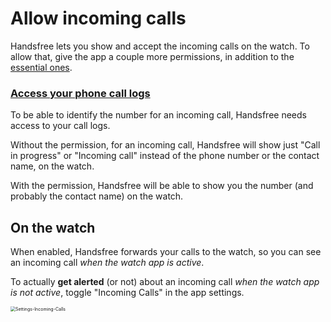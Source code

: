 # Allow incoming calls

Handsfree lets you show and accept the incoming calls on the watch. To allow that, give the app a couple more permissions, in addition to the [essential ones](link://onboarding_essentials).

### [Access your phone call logs](permissions://?manifest=android.permission.READ_CALL_LOG)

To be able to identify the number for an incoming call, Handsfree needs access to your call logs.

Without the permission, for an incoming call, Handsfree will show just "Call in progress" or "Incoming call" instead of the phone number or the contact name, on the watch.

With the permission, Handsfree will be able to show you the number (and probably the contact name) on the watch.

## On the watch

When enabled, Handsfree forwards your calls to the watch, so you can see an incoming call *when the watch app is active*.

To actually **get alerted** (or not) about an incoming call *when the watch app is not active*, toggle "Incoming Calls" in the app settings.

<img src="./badges/Watch/Settings-Incoming-Calls.jpg" alt="Settings-Incoming-Calls" style="zoom:50%;" />
